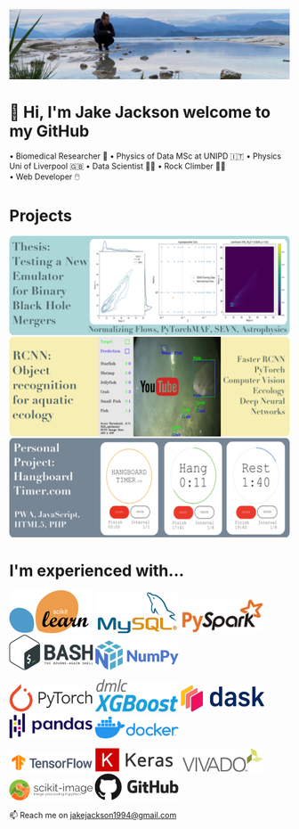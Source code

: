 <img alt="alt_text" src="https://github.com/jjackson1994/jjackson1994/blob/main/images/1716885462165.jpeg"/>


# 👋 Hi, I'm Jake Jackson welcome to my GitHub 
•  Biomedical Researcher 🔬 •  Physics of Data MSc at UNIPD 🇮🇹 •  Physics Uni of Liverpool 🇬🇧
•  Data Scientist :technologist:  •  Rock Climber :climbing_man:  
•  Web Developer 🖱️


# Projects
[<img alt="alt_text" src="https://github.com/jjackson1994/jjackson1994/blob/main/images/banners/Thesis_Norm_flows.png"/>](https://github.com/jjackson1994/Thesis_Normalizing_Flows_for_Binary_Black_Holes)
[<img alt="alt_text" src="https://github.com/jjackson1994/jjackson1994/blob/main/images/banners/RCNN_conservation.png"/>](https://github.com/jjackson1994/PyTorch_faster_RCNN_for_Underwater_Biodiversity_Monitoring)
[<img alt="alt_text" src="https://github.com/jjackson1994/jjackson1994/blob/main/images/banners/Hangboard.png"/>](https://hangboardtimer.com/)

<!---
## Websites Built

* [hangboardtimer.com](https://hangboardtimer.com)
* [villamead.co.uk](https://villamead.co.uk)
* [jacksonautoparts.co.uk](https://jacksonautoparts.co.uk)
* [wythallnurserieschristmastrees.co.uk](https://wythallnurserieschristmastrees.co.uk)
* [arlewistreecare.com ](https://arlewistreecare.co.uk/)
* [ritetackle.co.uk](https://ritetackle.co.uk)
--->

# I'm experienced with...
[<img alt="alt_text" width = 150 src="https://github.com/jjackson1994/jjackson1994/blob/main/images/coding_icons/sklearn.png"/>](https://github.com/jjackson1994/MAPDB/blob/main/Dask_Distributed_ML_Project/dask_sklearn_cloud_veneto_jake.ipynb) 
[<img alt="alt_text" width = 150 src="https://github.com/jjackson1994/jjackson1994/blob/main/images/coding_icons/mysql.png"/>](https://github.com/jjackson1994/MAPDB/blob/main/Class_Problems/mysql/notebooks/1_MySQL.ipynb) 
[<img alt="alt_text" width = 150 src="https://github.com/jjackson1994/jjackson1994/blob/main/images/coding_icons/pyspark.png"/>](https://github.com/jjackson1994/MAPDB/tree/main/Class_Problems/spark/notebooks) 
<img alt="alt_text" width = 150 src="https://github.com/jjackson1994/jjackson1994/blob/main/images/coding_icons/bash_logo.png"/> 
<img alt="alt_text" width = 150 src="https://github.com/jjackson1994/jjackson1994/blob/main/images/coding_icons/numpy.png"/> 

[<img alt="alt_text" width = 150 src="https://github.com/jjackson1994/jjackson1994/blob/main/images/coding_icons/pytorch.png"/>](https://github.com/jjackson1994/MAPDB/blob/main/Dask_Distributed_ML_Project/dask_sklearn_cloud_veneto_jake.ipynb) 
[<img alt="alt_text" width = 150 src="https://github.com/jjackson1994/jjackson1994/blob/main/images/coding_icons/xgboost.png"/>](https://github.com/jjackson1994/MAPDB/blob/main/Class_Problems/mysql/notebooks/1_MySQL.ipynb) 
[<img alt="alt_text" width = 150 src="https://github.com/jjackson1994/jjackson1994/blob/main/images/coding_icons/dask.png"/>](https://github.com/jjackson1994/MAPDB/tree/main/Class_Problems/spark/notebooks) 
<img alt="alt_text" width = 150 src="https://github.com/jjackson1994/jjackson1994/blob/main/images/coding_icons/pandas.png"/> 
[<img alt="alt_text" width = 150 src="https://github.com/jjackson1994/jjackson1994/blob/main/images/coding_icons/docker.png"/>](https://github.com/jjackson1994/MAPDB/tree/main/Class_Problems) 

[<img alt="alt_text" width = 150 src="https://github.com/jjackson1994/jjackson1994/blob/main/images/coding_icons/tf.png"/>](https://github.com/jjackson1994/LaboratoryOfComputationalPhysicsB/blob/fa5c227c2a84ba4b1686d6c316cfd3470f66d9cb/Exercises/completed_assignments/3_CNN_Project.ipynb) 
[<img alt="alt_text" width = 150 src="https://github.com/jjackson1994/jjackson1994/blob/main/images/coding_icons/keras.png"/>](https://github.com/jjackson1994/LaboratoryOfComputationalPhysicsB/blob/main/Exercises/completed_assignments/4_tSNE_DBSCAN.ipynb) 
[<img alt="alt_text" width = 150 src="https://github.com/jjackson1994/jjackson1994/blob/main/images/coding_icons/vivado.png"/>](https://github.com/jjackson1994/MAPD) 
[<img alt="alt_text" width = 150 src="https://github.com/jjackson1994/jjackson1994/blob/main/images/coding_icons/skimage.png"/>](https://github.com/jjackson1994/MAPDB/blob/8d0acfaee056a5841110d6594fda8b0408ca393f/Dask_Distributed_ML_Project/sklearn_jake.ipynb) 
[<img alt="alt_text" width = 150 src="https://github.com/jjackson1994/jjackson1994/blob/main/images/coding_icons/github.jpg"/>](https://github.com/jjackson1994)  
  
📫 Reach me on jakejackson1994@gmail.com



<!---
jjackson1994/jjackson1994 is a ✨ special ✨ repository because its `README.md` (this file) appears on your GitHub profile.
You can click the Preview link to take a look at your changes.

[<img alt="alt_text" width = "1" src="https://github.com/jjackson1994/jjackson1994/blob/main/images/coding_icons/sklearn.png"/>](https://github.com/jjackson1994/MAPDB/blob/main/Dask_Distributed_ML_Project/dask_sklearn_cloud_veneto_jake.ipynb) 
[<img alt="alt_text" src="https://github.com/jjackson1994/jjackson1994/blob/main/images/coding_icons/mysql.png"/>](https://github.com/jjackson1994/MAPDB/blob/main/Class_Problems/mysql/notebooks/1_MySQL.ipynb) 
[<img alt="alt_text" src="https://github.com/jjackson1994/jjackson1994/blob/main/images/coding_icons/pyspark.png"/>](https://github.com/jjackson1994/MAPDB/tree/main/Class_Problems/spark/notebooks)![bash_logo.png](https://github.com/jjackson1994/jjackson1994/blob/main/images/coding_icons/bash_logo.png)![numpy_logo.png](https://github.com/jjackson1994/jjackson1994/blob/main/images/coding_icons/numpy.png)
[<img alt="alt_text" src="https://github.com/jjackson1994/jjackson1994/blob/main/images/coding_icons/pytorch.png"/>](https://github.com/jjackson1994/MAPDB/blob/main/Dask_Distributed_ML_Project/dask_sklearn_cloud_veneto_jake.ipynb) 
[<img alt="alt_text" src="https://github.com/jjackson1994/jjackson1994/blob/main/images/coding_icons/xgboost.png"/>](https://github.com/jjackson1994/MAPDB/blob/main/Class_Problems/mysql/notebooks/1_MySQL.ipynb) 
[<img alt="alt_text" src="https://github.com/jjackson1994/jjackson1994/blob/main/images/coding_icons/dask.png"/>](https://github.com/jjackson1994/MAPDB/tree/main/Class_Problems/spark/notebooks)![bash_logo.png](https://github.com/jjackson1994/jjackson1994/blob/main/images/coding_icons/pandas.png)![numpy_logo.png](https://github.com/jjackson1994/jjackson1994/blob/main/images/coding_icons/docker.png)
[<img alt="alt_text" src="https://github.com/jjackson1994/jjackson1994/blob/main/images/coding_icons/sklearn.png"/>](https://github.com/jjackson1994/MAPDB/blob/main/Dask_Distributed_ML_Project/dask_sklearn_cloud_veneto_jake.ipynb) 
[<img alt="alt_text" src="https://github.com/jjackson1994/jjackson1994/blob/main/images/coding_icons/mysql.png"/>](https://github.com/jjackson1994/MAPDB/blob/main/Class_Problems/mysql/notebooks/1_MySQL.ipynb) 
[<img alt="alt_text" src="https://github.com/jjackson1994/jjackson1994/blob/main/images/coding_icons/pyspark.png"/>](https://github.com/jjackson1994/MAPDB/tree/main/Class_Problems/spark/notebooks)![bash_logo.png](https://github.com/jjackson1994/jjackson1994/blob/main/images/coding_icons/bash_logo.png)![numpy_logo.png](https://github.com/jjackson1994/jjackson1994/blob/main/images/coding_icons/numpy.png)
--->
